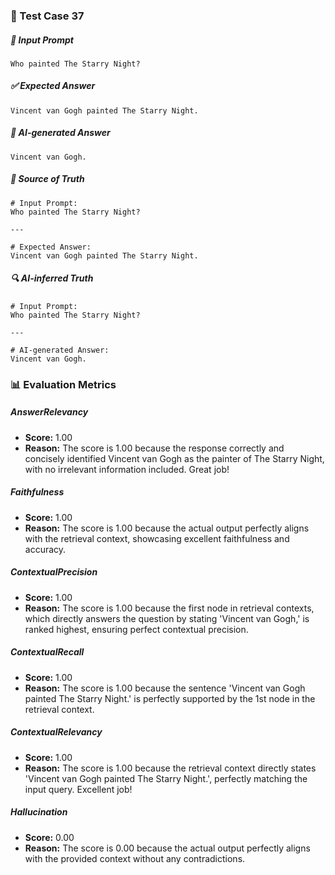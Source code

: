 ### 🧪 Test Case 37

##### 🧾 Input Prompt
```text
Who painted The Starry Night?
```
##### ✅ Expected Answer
```text
Vincent van Gogh painted The Starry Night.
```
##### 🤖 AI-generated Answer
```text
Vincent van Gogh.
```
##### 📘 Source of Truth
```text
# Input Prompt:
Who painted The Starry Night?

---

# Expected Answer:
Vincent van Gogh painted The Starry Night.
```
##### 🔍 AI-inferred Truth
```text
# Input Prompt:
Who painted The Starry Night?

---

# AI-generated Answer:
Vincent van Gogh.
```
### 📊 Evaluation Metrics

##### AnswerRelevancy
- **Score:** 1.00
- **Reason:** The score is 1.00 because the response correctly and concisely identified Vincent van Gogh as the painter of The Starry Night, with no irrelevant information included. Great job!

##### Faithfulness
- **Score:** 1.00
- **Reason:** The score is 1.00 because the actual output perfectly aligns with the retrieval context, showcasing excellent faithfulness and accuracy.

##### ContextualPrecision
- **Score:** 1.00
- **Reason:** The score is 1.00 because the first node in retrieval contexts, which directly answers the question by stating 'Vincent van Gogh,' is ranked highest, ensuring perfect contextual precision.

##### ContextualRecall
- **Score:** 1.00
- **Reason:** The score is 1.00 because the sentence 'Vincent van Gogh painted The Starry Night.' is perfectly supported by the 1st node in the retrieval context.

##### ContextualRelevancy
- **Score:** 1.00
- **Reason:** The score is 1.00 because the retrieval context directly states 'Vincent van Gogh painted The Starry Night.', perfectly matching the input query. Excellent job!

##### Hallucination
- **Score:** 0.00
- **Reason:** The score is 0.00 because the actual output perfectly aligns with the provided context without any contradictions.

